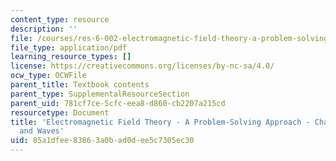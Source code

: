 ```yaml
---
content_type: resource
description: ''
file: /courses/res-6-002-electromagnetic-field-theory-a-problem-solving-approach-spring-2008/85a1dfee83863a0bad0dee5c7305ec30_MITRES_6_002S08_chapter7.pdf
file_type: application/pdf
learning_resource_types: []
license: https://creativecommons.org/licenses/by-nc-sa/4.0/
ocw_type: OCWFile
parent_title: Textbook contents
parent_type: SupplementalResourceSection
parent_uid: 781cf7ce-5cfc-eea8-d860-cb2207a215cd
resourcetype: Document
title: 'Electromagnetic Field Theory - A Problem-Solving Approach - Chapter 7: Electrodynamics-Fields
  and Waves'
uid: 85a1dfee-8386-3a0b-ad0d-ee5c7305ec30
---
```

